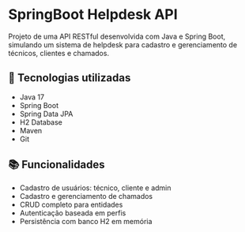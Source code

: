 # SpringBoot Helpdesk API

Projeto de uma API RESTful desenvolvida com Java e Spring Boot, simulando um sistema de helpdesk para cadastro e gerenciamento de técnicos, clientes e chamados.

## 🚀 Tecnologias utilizadas

- Java 17
- Spring Boot
- Spring Data JPA
- H2 Database
- Maven
- Git

## 📚 Funcionalidades

- Cadastro de usuários: técnico, cliente e admin
- Cadastro e gerenciamento de chamados
- CRUD completo para entidades
- Autenticação baseada em perfis
- Persistência com banco H2 em memória
